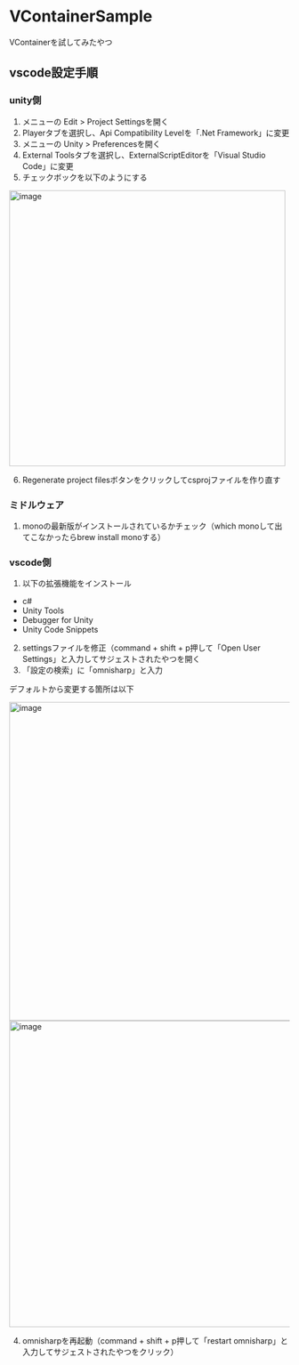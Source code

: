 # VContainerSample
VContainerを試してみたやつ

## vscode設定手順

### unity側

1. メニューの Edit > Project Settingsを開く
2. Playerタブを選択し、Api Compatibility Levelを「.Net Framework」に変更
3. メニューの Unity > Preferencesを開く
4. External Toolsタブを選択し、ExternalScriptEditorを「Visual Studio Code」に変更
5. チェックボックを以下のようにする

<img width="496" alt="image" src="https://user-images.githubusercontent.com/24465810/194561981-3f89621d-eebf-4e67-9fe0-c26e0c05fb0c.png">

6. Regenerate project filesボタンをクリックしてcsprojファイルを作り直す

### ミドルウェア

1. monoの最新版がインストールされているかチェック（which monoして出てこなかったらbrew install monoする）

### vscode側

1. 以下の拡張機能をインストール

- c#
- Unity Tools
- Debugger for Unity
- Unity Code Snippets

2. settingsファイルを修正（command + shift + p押して「Open User Settings」と入力してサジェストされたやつを開く
3. 「設定の検索」に「omnisharp」と入力

デフォルトから変更する箇所は以下

<img width="573" alt="image" src="https://user-images.githubusercontent.com/24465810/194563148-8af34ee4-9c26-45c7-872e-b39829e3e4b0.png">

<img width="551" alt="image" src="https://user-images.githubusercontent.com/24465810/194563210-793febc6-551f-4ec0-8e35-a08272b4aa61.png">

4. omnisharpを再起動（command + shift + p押して「restart omnisharp」と入力してサジェストされたやつをクリック）
